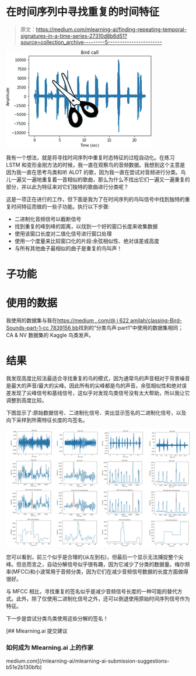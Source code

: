 # 在时间序列中寻找重复的时间特征

> 原文：<https://medium.com/mlearning-ai/finding-repeating-temporal-signatures-in-a-time-series-27310d8b6d51?source=collection_archive---------5----------------------->

![](img/c87ddff08a8d6566f95f8125306d3d97.png)

我有一个想法，就是将寻找时间序列中重复时态特征的过程自动化。在练习 LSTM 和变形金刚方法的时候，我一直在观察鸟的音频数据。我想到这个主意是因为我一直在思考鸟类和听 ALOT 的歌，因为我一直在尝试对音频进行分类。鸟儿一遍又一遍地重复着一首相似的歌曲，那么为什么不找出它们一遍又一遍重复的部分，并以此为特征来对它们独特的歌曲进行分类呢？

这是一项正在进行的工作，但下面是我为了在时间序列的鸟叫信号中找到独特的重复时间特征而做的一些子功能。执行以下步骤:

*   二进制化音频信号以截断信号
*   找到重复的峰到峰的距离，以找到一个好的窗口长度来收集数据
*   使用该窗口长度对二值化信号进行窗口处理
*   使用一个度量来比较窗口化的片段:余弦相似性、绝对误差或高度
*   与所有其他曲子最相似的曲子是重复的鸟叫声！

# 子功能

# 使用的数据

我使用的数据集与我在[https://medium . com/@ j 622 amilah/classing-Bird-Sounds-part-1-cc 7839156 bb](/@j622amilah/classifying-bird-sounds-part-1-cc7839156bb)找到的“分类鸟声:part1”中使用的数据集相同；CA & NV 数据集的 Kaggle 鸟类发声。

# 结果

我发现高度比较法最适合寻找重复的鸟的模式，因为通常鸟的声音相对于背景噪音是最大的声音/最大的尖峰。因此所有的尖峰都是鸟的声音。余弦相似性和绝对误差发现了尖峰信号和基线信号，这似乎对发现鸟类信号没有太大帮助，所以我让它调整到高度比较。

下图显示了:原始数据信号、二进制化信号、突出显示签名的二进制化信号，以及向下采样到所需特征长度的鸟签名。

![](img/32e2157ad092c545e3df43bbe12b832a.png)

您可以看到，前三个似乎是合理的(从左到右)，但最后一个显示无法捕捉整个尖峰。但总而言之，自动分解信号似乎很有趣，因为它减少了分类的数据量。梅尔频率(MFCC)和小波常用于音频分类，因为它们在减少音频信号数据的长度方面做得很好。

与 MFCC 相比，寻找重复的签名似乎是减少音频信号长度的一种可能的替代方式。此外，除了仅使用二进制化信号之外，还可以倒退使用原始时间序列信号作为特征。

下一步是尝试分类鸟类使用这些分解的签名！

[](/mlearning-ai/mlearning-ai-submission-suggestions-b51e2b130bfb) [## Mlearning.ai 提交建议

### 如何成为 Mlearning.ai 上的作家

medium.com](/mlearning-ai/mlearning-ai-submission-suggestions-b51e2b130bfb)